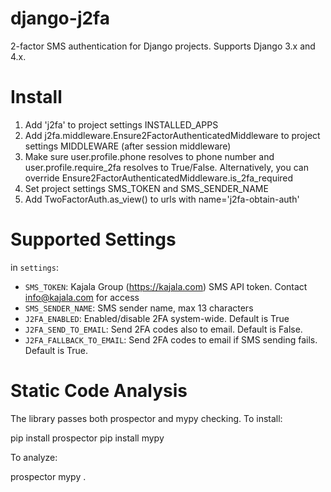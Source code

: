 django-j2fa
===========

2-factor SMS authentication for Django projects. Supports Django 3.x and 4.x.


Install
=======

1. Add 'j2fa' to project settings INSTALLED_APPS
2. Add j2fa.middleware.Ensure2FactorAuthenticatedMiddleware to project settings MIDDLEWARE (after session middleware)
3. Make sure user.profile.phone resolves to phone number and user.profile.require_2fa resolves to True/False. Alternatively, you can override Ensure2FactorAuthenticatedMiddleware.is_2fa_required
4. Set project settings SMS_TOKEN and SMS_SENDER_NAME
5. Add TwoFactorAuth.as_view() to urls with name='j2fa-obtain-auth'


Supported Settings
==================

in ``settings``:
* ``SMS_TOKEN``: Kajala Group (https://kajala.com) SMS API token. Contact info@kajala.com for access
* ``SMS_SENDER_NAME``: SMS sender name, max 13 characters
* ``J2FA_ENABLED``: Enabled/disable 2FA system-wide. Default is True
* ``J2FA_SEND_TO_EMAIL``: Send 2FA codes also to email. Default is False.
* ``J2FA_FALLBACK_TO_EMAIL``: Send 2FA codes to email if SMS sending fails. Default is True.


Static Code Analysis
====================

The library passes both prospector and mypy checking. To install:

pip install prospector
pip install mypy

To analyze:

prospector
mypy .
